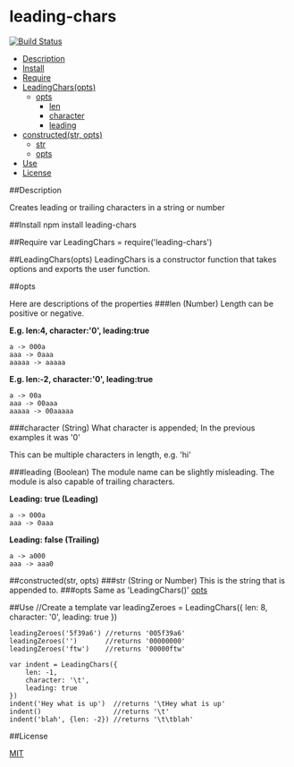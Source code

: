 leading-chars
=============

[![Build Status](https://travis-ci.org/ArtskydJ/leading-chars.svg?branch=master)](https://travis-ci.org/ArtskydJ/leading-chars)

- [Description](https://github.com/ArtskydJ/leading-chars#description)
- [Install](https://github.com/ArtskydJ/leading-chars#install)
- [Require](https://github.com/ArtskydJ/leading-chars#require)
- [LeadingChars(opts)](https://github.com/ArtskydJ/leading-chars#leadingcharsopts)
	- [opts](https://github.com/ArtskydJ/leading-chars#opts)
		- [len](https://github.com/ArtskydJ/leading-chars#len-number)
		- [character](https://github.com/ArtskydJ/leading-chars#character-string)
		- [leading](https://github.com/ArtskydJ/leading-chars#description)
- [constructed(str, opts)](https://github.com/ArtskydJ/leading-chars#description)
	- [str](https://github.com/ArtskydJ/leading-chars#str-string-or-number)
	- [opts](https://github.com/ArtskydJ/leading-chars#opts-1)
- [Use](https://github.com/ArtskydJ/leading-chars#use)
- [License](https://github.com/ArtskydJ/leading-chars#license)

##Description

Creates leading or trailing characters in a string or number

##Install
	npm install leading-chars
	
##Require
	var LeadingChars = require('leading-chars')

##LeadingChars(opts)
LeadingChars is a constructor function that takes options and exports the user function.

##opts

Here are descriptions of the properties
###len (Number)
Length can be positive or negative.

**E.g. len:4, character:'0', leading:true**

	a -> 000a  
	aaa -> 0aaa  
	aaaaa -> aaaaa  

**E.g. len:-2, character:'0', leading:true**

	a -> 00a  
	aaa -> 00aaa  
	aaaaa -> 00aaaaa

###character (String)
What character is appended; In the previous examples it was '0'

This can be multiple characters in length, e.g. 'hi'

###leading (Boolean)
The module name can be slightly misleading. The module is also capable of trailing characters.

**Leading: true (Leading)**

	a -> 000a  
	aaa -> 0aaa

**Leading: false (Trailing)**

	a -> a000  
	aaa -> aaa0 

##constructed(str, opts)
###str (String or Number)
This is the string that is appended to.
###opts
Same as 'LeadingChars()' [opts](https://github.com/ArtskydJ/leading-chars#opts)

##Use
	//Create a template
	var leadingZeroes = LeadingChars({
		len: 8,
		character: '0',
		leading: true
	})

	leadingZeroes('5f39a6') //returns '005f39a6'
	leadingZeroes('')       //returns '00000000'
	leadingZeroes('ftw')    //returns '00000ftw'

	var indent = LeadingChars({
		len: -1,
		character: '\t',
		leading: true
	})
	indent('Hey what is up')  //returns '\tHey what is up'
	indent()                  //returns '\t'
	indent('blah', {len: -2}) //returns '\t\tblah'

##License

[MIT](http://opensource.org/licenses/MIT)
